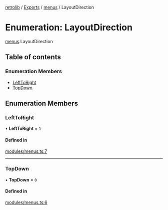 [retrolib](../README.md) / [Exports](../modules.md) / [menus](../modules/menus.md) / LayoutDirection

# Enumeration: LayoutDirection

[menus](../modules/menus.md).LayoutDirection

## Table of contents

### Enumeration Members

- [LeftToRight](menus.LayoutDirection.md#lefttoright)
- [TopDown](menus.LayoutDirection.md#topdown)

## Enumeration Members

### LeftToRight

• **LeftToRight** = ``1``

#### Defined in

[modules/menus.ts:7](https://github.com/philbgarner/retrolib/blob/61e1edc/src/modules/menus.ts#L7)

___

### TopDown

• **TopDown** = ``0``

#### Defined in

[modules/menus.ts:6](https://github.com/philbgarner/retrolib/blob/61e1edc/src/modules/menus.ts#L6)
